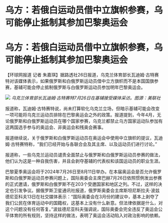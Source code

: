 # 乌方：若俄白运动员借中立旗帜参赛，乌可能停止抵制其参加巴黎奥运会

# 乌方：若俄白运动员借中立旗帜参赛，乌可能停止抵制其参加巴黎奥运会

【环球网报道 记者
朱嘉琪】据路透社26日报道，乌克兰体育部长瓦迪姆·古特赛特对该媒体表示，如果俄罗斯和白俄罗斯运动员借中立方旗帜而不是本国国旗参赛，基辅可能会停止抵制俄罗斯与白俄罗斯运动员参加明年巴黎奥运会。

![](https://inews.gtimg.com/om_bt/ObZwqUhjqiRK9bpXkDph929UqpgoXaF5tQ5P4M8HnMSMkAA/1000)
_乌克兰体育部长瓦迪姆·古特赛特7月26日在基辅接受媒体采访。图源：美联社_

报道称，瓦迪姆·古特赛特说，尚未打算软化乌克兰立场，但暗示基辅可能会改变一项可能将乌克兰运动员排除在巴黎奥运会之外的政策。报道提到，今年4月，无论俄罗斯和白俄罗斯运动员在哪个国家参赛，乌克兰都禁止乌方国家运动队参加有这两国选手参与的奥运会、非奥运会和残奥会赛事。

报道继续说，关于俄罗斯和白俄罗斯运动员在奥运会中使用中立旗帜的提议，瓦迪姆·古特赛特称，“我们已经开始与各联合会及其主席、以及运动员们进行讨论。”

报道称，一些乌克兰运动员谴责全面禁止与俄罗斯和白俄罗斯运动员参赛的做法，他们认为这是一种自我伤害，并且会剥夺基辅的代表权和该国运动员的职业生涯。

巴黎夏季奥运会将于2024年7月26日至8月11日举办。在本届奥运会是否允许俄罗斯和白俄罗斯运动员参赛问题上，国际奥委会主席巴赫7月26日依照惯例发出参赛的正式邀请，俄罗斯和白俄罗斯不在203个受邀国家和地区之列。不过，这样的决定也引发争议。据俄罗斯卫星通讯社报道，俄罗斯奥委会主席斯坦尼斯拉夫·波兹德尼亚科夫13日在社交媒体表示：“国际奥委会在3月份的建议中，基本上剥夺了我们公民在体育运动中的国籍权，这基本上没有什么新意。但法律依据是什么，对这个问题没有任何答复。”波兹德尼亚科夫强调说，国际奥委会完全违反了奥运会公平体育的所有规则，坚持这样的做法，表明了奥运会活动陷入对政治影响的依赖。

